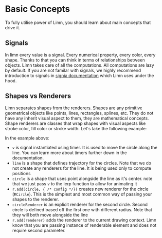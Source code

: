 <script setup>
import Block from './components/Block.vue'
</script>

# Basic Concepts
To fully utilise power of Limn, you should learn about main concepts that drive it.

## Signals
In limn every value is a signal. Every numerical property, every color, every shape. Thanks to that you can think in terms of relationships between objects. Limn takes care of all the computations. All computations are lazy by default.
If you are not familar with signals, we highly recommend introduction to signals in [signia documentation](https://signia.tldraw.dev/docs/what-are-signals) which Limn uses under the hood.

## Shapes vs Renderers
Limn separates shapes from the renderers. Shapes are any primitive geometrical objects like points, lines, rectangles, splines, etc. They do not have any inherit visual aspect to them, they are mathematical concepts.
Shape renderers are classes that wrap shapes with visual aspects like stroke color, fill color or stroke width. Let's take the following example:

<Block name="basicConceptsExample" />

In the example above:
- `v` is signal instantiated using timer. It is used to move the circle along the line. You can learn more about timers further down in the documentation.
- `line` is a shape that defines trajectory for the circles. Note that we do not create any renderers for the line. It is being used only to compute positions
- `circle` is a shape that uses point alongside the line as it's center. note that we just pass `v` to the lerp function to allow for animating it
- `r.add(circle, { /* config */})` creates new renderer for the circle (`RCircle`). This is the simplest and most common way of passing your shapes to the renderer.
- `circleRenderer` is an explicit renderer for the second circle. Second circle is defined based off the first one with different radius. Note that they will both move alongside the line
- `r.add(renderer)` adds the renderer to the current drawing context. Limn know that you are passing instance of renderable element and does not require second parameter. 